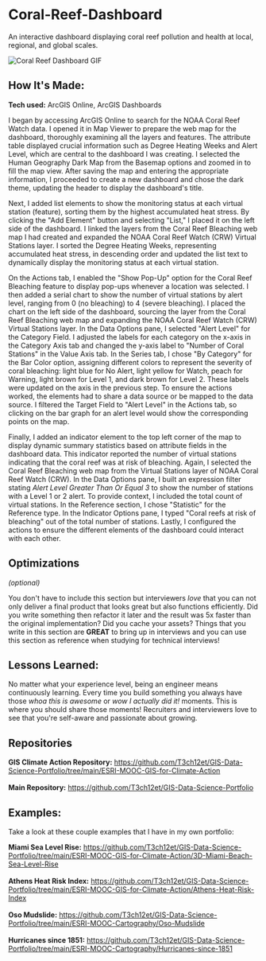 # Coral-Reef-Dashboard
An interactive dashboard displaying coral reef pollution and health at local, regional, and global scales.

<img alt = "Coral Reef Dashboard GIF" img src="./Coral Reef Bleaching Dashboard_EmekaEmeche (1).gif"/>

## How It's Made:

**Tech used:** ArcGIS Online, ArcGIS Dashboards

I began by accessing ArcGIS Online to search for the NOAA Coral Reef Watch data. I opened it in Map Viewer to prepare the web map for the dashboard, thoroughly examining all the layers and features. The attribute table displayed crucial information such as Degree Heating Weeks and Alert Level, which are central to the dashboard I was creating. I selected the Human Geography Dark Map from the Basemap options and zoomed in to fill the map view. After saving the map and entering the appropriate information, I proceeded to create a new dashboard and chose the dark theme, updating the header to display the dashboard's title.

Next, I added list elements to show the monitoring status at each virtual station (feature), sorting them by the highest accumulated heat stress. By clicking the "Add Element" button and selecting "List," I placed it on the left side of the dashboard. I linked the layers from the Coral Reef Bleaching web map I had created and expanded the NOAA Coral Reef Watch (CRW) Virtual Stations layer. I sorted the Degree Heating Weeks, representing accumulated heat stress, in descending order and updated the list text to dynamically display the monitoring status at each virtual station.

On the Actions tab, I enabled the "Show Pop-Up" option for the Coral Reef Bleaching feature to display pop-ups whenever a location was selected. I then added a serial chart to show the number of virtual stations by alert level, ranging from 0 (no bleaching) to 4 (severe bleaching). I placed the chart on the left side of the dashboard, sourcing the layer from the Coral Reef Bleaching web map and expanding the NOAA Coral Reef Watch (CRW) Virtual Stations layer. In the Data Options pane, I selected "Alert Level" for the Category Field. I adjusted the labels for each category on the x-axis in the Category Axis tab and changed the y-axis label to "Number of Coral Stations" in the Value Axis tab. In the Series tab, I chose "By Category" for the Bar Color option, assigning different colors to represent the severity of coral bleaching: light blue for No Alert, light yellow for Watch, peach for Warning, light brown for Level 1, and dark brown for Level 2. These labels were updated on the axis in the previous step. To ensure the actions worked, the elements had to share a data source or be mapped to the data source. I filtered the Target Field to "Alert Level" in the Actions tab, so clicking on the bar graph for an alert level would show the corresponding points on the map.

Finally, I added an indicator element to the top left corner of the map to display dynamic summary statistics based on attribute fields in the dashboard data. This indicator reported the number of virtual stations indicating that the coral reef was at risk of bleaching. Again, I selected the Coral Reef Bleaching web map from the Virtual Stations layer of NOAA Coral Reef Watch (CRW). In the Data Options pane, I built an expression filter stating _Alert Level Greater Than Or Equal 3_ to show the number of stations with a Level 1 or 2 alert. To provide context, I included the total count of virtual stations. In the Reference section, I chose "Statistic" for the Reference type. In the Indicator Options pane, I typed "Coral reefs at risk of bleaching" out of the total number of stations. Lastly, I configured the actions to ensure the different elements of the dashboard could interact with each other.

## Optimizations
*(optional)*

You don't have to include this section but interviewers *love* that you can not only deliver a final product that looks great but also functions efficiently. Did you write something then refactor it later and the result was 5x faster than the original implementation? Did you cache your assets? Things that you write in this section are **GREAT** to bring up in interviews and you can use this section as reference when studying for technical interviews!

## Lessons Learned:

No matter what your experience level, being an engineer means continuously learning. Every time you build something you always have those *whoa this is awesome* or *wow I actually did it!* moments. This is where you should share those moments! Recruiters and interviewers love to see that you're self-aware and passionate about growing.

## Repositories
**GIS Climate Action Repository:** https://github.com/T3ch12et/GIS-Data-Science-Portfolio/tree/main/ESRI-MOOC-GIS-for-Climate-Action <br>
<br>
**Main Repository:** https://github.com/T3ch12et/GIS-Data-Science-Portfolio

## Examples:
Take a look at these couple examples that I have in my own portfolio:

**Miami Sea Level Rise:** https://github.com/T3ch12et/GIS-Data-Science-Portfolio/tree/main/ESRI-MOOC-GIS-for-Climate-Action/3D-Miami-Beach-Sea-Level-Rise <br>
<br>
**Athens Heat Risk Index:** https://github.com/T3ch12et/GIS-Data-Science-Portfolio/tree/main/ESRI-MOOC-GIS-for-Climate-Action/Athens-Heat-Risk-Index <br>
<br>
**Oso Mudslide:** https://github.com/T3ch12et/GIS-Data-Science-Portfolio/tree/main/ESRI-MOOC-Cartography/Oso-Mudslide <br>
<br>
**Hurricanes since 1851:** https://github.com/T3ch12et/GIS-Data-Science-Portfolio/tree/main/ESRI-MOOC-Cartography/Hurricanes-since-1851
